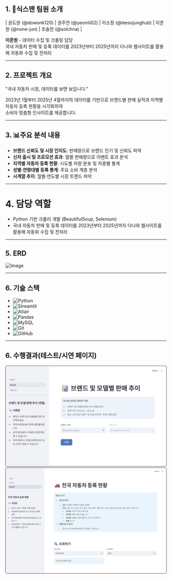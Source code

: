 ## 1. 🚗식스맨 팀원 소개

| 권도원 (@dowonk120) | 권주연 (@yeoniii02) | 이소정 (@leesojunghub) | 이준원 (@none-jun) | 조솔찬 (@solchna) |

**이준원** - 데이터 수집 및 크롤링 담당  
국내 자동차 판매 및 등록 데이터를 2023년부터 2025년까지 다나와 웹사이트를 활용해 자동화 수집 및 전처리

---

## 2. 프로젝트 개요

"국내 자동차 시장, 데이터를 보면 보입니다."

2023년 1월부터 2025년 4월까지의 데이터를 기반으로 브랜드별 판매 실적과 지역별 자동차 등록 현황을 시각화하여  
소비자 맞춤형 인사이트를 제공합니다.

---

## 3. 📊주요 분석 내용

- **브랜드 신뢰도 및 시장 인지도**: 판매량으로 브랜드 인기 및 신뢰도 파악  
- **신차 출시 및 프로모션 효과**: 월별 판매량으로 이벤트 효과 분석  
- **지역별 자동차 등록 현황**: 시도별 차량 분포 및 차종별 통계  
- **성별·연령대별 등록 통계**: 주요 소비 계층 분석  
- **시계열 추이**: 월별·연도별 시장 트렌드 파악

---

# 4. 담당 역할

- Python 기반 크롤러 개발 (BeautifulSoup, Selenium)  
- 국내 자동차 판매 및 등록 데이터를 2023년부터 2025년까지 다나와 웹사이트를 활용해 자동화 수집 및 전처리

---

## 5. ERD

![Image](https://github.com/user-attachments/assets/90958faa-b80a-4757-b247-050a4dbe3153)


---

## 6. 기술 스택

- ![Python](https://img.shields.io/badge/Python-3776AB?logo=python&logoColor=white)
- ![Streamlit](https://img.shields.io/badge/Streamlit-FF4B4B?logo=streamlit&logoColor=white)
- ![Altair](https://img.shields.io/badge/Altair-1E1E1E?logo=chartdotjs&logoColor=white)
- ![Pandas](https://img.shields.io/badge/Pandas-150458?logo=pandas&logoColor=white)
- ![MySQL](https://img.shields.io/badge/MySQL-4479A1?logo=mysql&logoColor=white)
- ![Git](https://img.shields.io/badge/Git-F05032?logo=git&logoColor=white)
- ![GitHub](https://img.shields.io/badge/GitHub-181717?logo=github&logoColor=white)


---

## 6. 수행결과(테스트/시연 페이지)
![Image](https://github.com/SKNETWORKS-FAMILY-AICAMP/SKN15-1st-6TEAM/blob/main/image%203.png)
![Image](https://github.com/SKNETWORKS-FAMILY-AICAMP/SKN15-1st-6TEAM/blob/main/image%204.png)
